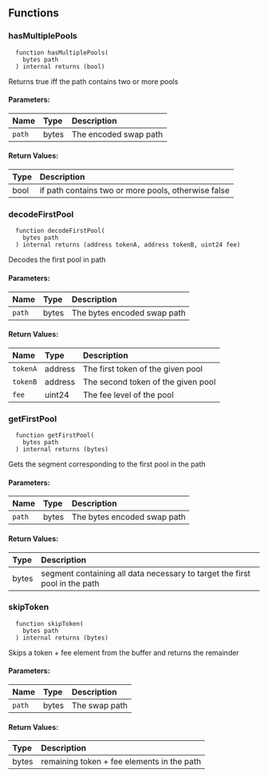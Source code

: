 ## Functions

### hasMultiplePools

```solidity
  function hasMultiplePools(
    bytes path
  ) internal returns (bool)
```

Returns true iff the path contains two or more pools

#### Parameters:

| Name   | Type  | Description           |
| :----- | :---- | :-------------------- |
| `path` | bytes | The encoded swap path |

#### Return Values:

| Type | Description                                         |
| :--- | :-------------------------------------------------- |
| bool | if path contains two or more pools, otherwise false |

### decodeFirstPool

```solidity
  function decodeFirstPool(
    bytes path
  ) internal returns (address tokenA, address tokenB, uint24 fee)
```

Decodes the first pool in path

#### Parameters:

| Name   | Type  | Description                 |
| :----- | :---- | :-------------------------- |
| `path` | bytes | The bytes encoded swap path |

#### Return Values:

| Name     | Type    | Description                        |
| :------- | :------ | :--------------------------------- |
| `tokenA` | address | The first token of the given pool  |
| `tokenB` | address | The second token of the given pool |
| `fee`    | uint24  | The fee level of the pool          |

### getFirstPool

```solidity
  function getFirstPool(
    bytes path
  ) internal returns (bytes)
```

Gets the segment corresponding to the first pool in the path

#### Parameters:

| Name   | Type  | Description                 |
| :----- | :---- | :-------------------------- |
| `path` | bytes | The bytes encoded swap path |

#### Return Values:

| Type  | Description                                                                |
| :---- | :------------------------------------------------------------------------- |
| bytes | segment containing all data necessary to target the first pool in the path |

### skipToken

```solidity
  function skipToken(
    bytes path
  ) internal returns (bytes)
```

Skips a token + fee element from the buffer and returns the remainder

#### Parameters:

| Name   | Type  | Description   |
| :----- | :---- | :------------ |
| `path` | bytes | The swap path |

#### Return Values:

| Type  | Description                                |
| :---- | :----------------------------------------- |
| bytes | remaining token + fee elements in the path |

